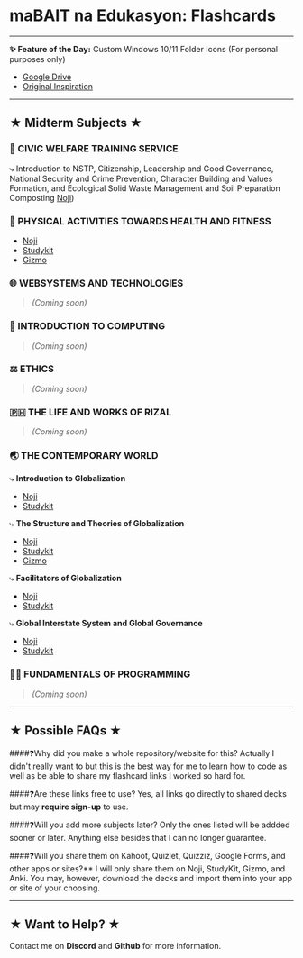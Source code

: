 # maBAIT na Edukasyon: Flashcards
---
**✨ Feature of the Day:** Custom Windows 10/11 Folder Icons (For personal purposes only)
- [Google Drive](https://drive.google.com/drive/folders/1sAmxzUzE16S3CbylajU8XxTfl46A-fC7?usp=sharing)
- [Original Inspiration](https://github.com/icon11-community/Folder11)

---

## ★ Midterm Subjects ★

### 🌳 CIVIC WELFARE TRAINING SERVICE
⤷ Introduction to NSTP, Citizenship, Leadership and Good Governance, National Security and Crime Prevention, Character Building and Values Formation, and Ecological Solid Waste Management and Soil Preparation Composting
[Noji](https://noji.io/shared_deck/v2_KEPzurWgoG_8483595))

### 🏀 PHYSICAL ACTIVITIES TOWARDS HEALTH AND FITNESS
- [Noji](https://noji.io/shared_deck/v2_kWVbD43xLc_8483595)  
- [Studykit](https://studykit.app/decks/d8e47752-eed8-4c6d-8856-ae21799564ca)
- [Gizmo](https://gizmo.ai/deck/46576794)

### 🌐 WEBSYSTEMS AND TECHNOLOGIES
> *(Coming soon)*

### 🧮 INTRODUCTION TO COMPUTING
> *(Coming soon)*

### ⚖️ ETHICS
> *(Coming soon)*

### 🇵🇭 THE LIFE AND WORKS OF RIZAL
> *(Coming soon)*

### 🌏 THE CONTEMPORARY WORLD
⤷ **Introduction to Globalization**
- [Noji](https://noji.io/shared_deck/v2_Pv9dnhtqCg_8483595)  
- [Studykit](https://studykit.app/decks/a7c51d32-6c70-4a3b-8caf-8c286ca4020e)

⤷ **The Structure and Theories of Globalization**
- [Noji](https://noji.io/shared_deck/v2_4TGVTmnoLX_8483595)  
- [Studykit](https://studykit.app/decks/267a5dab-f9ae-4474-9399-2d40f8eca4a9)
- [Gizmo](https://gizmo.ai/deck/46544264)
  
⤷ **Facilitators of Globalization**
- [Noji](https://noji.io/shared_deck/v2_Uf4hB8YvXF_8483595)  
- [Studykit](https://studykit.app/decks/ba8c3edd-0b7c-41bf-befc-dfd4a6cb939d)
  
⤷ **Global Interstate System and Global Governance**
- [Noji](https://noji.io/shared_deck/v2_A6uKAX16RM_8483595)  
- [Studykit](https://studykit.app/decks/c5c49e2e-512d-4fe4-ba99-c54db8fe141e)
  
### 🧑‍💻 FUNDAMENTALS OF PROGRAMMING
> *(Coming soon)*

---

## ★ Possible FAQs ★
####❓Why did you make a whole repository/website for this?
Actually I didn't really want to but this is the best way for me to learn how to code as well as be able to share my flashcard links I worked so hard for.

####❓Are these links free to use?
Yes, all links go directly to shared decks but may **require sign-up** to use.

####❓Will you add more subjects later?
Only the ones listed will be addded sooner or later. Anything else besides that I can no longer guarantee.

####❓Will you share them on Kahoot, Quizlet, Quizziz, Google Forms, and other apps or sites?**
I will only share them on Noji, StudyKit, Gizmo, and Anki. You may, however, download the decks and import them into your app or site of your choosing.

---

## ★ Want to Help? ★
Contact me on **Discord** and **Github** for more information.
